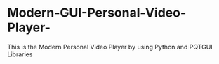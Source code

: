 # Modern-GUI-Personal-Video-Player-
This is the Modern Personal Video Player by using Python and  PQTGUI Libraries 
